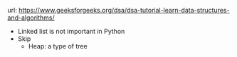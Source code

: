 url: https://www.geeksforgeeks.org/dsa/dsa-tutorial-learn-data-structures-and-algorithms/


* Linked list is not important in Python 
* Skip
    - Heap: a type of tree
